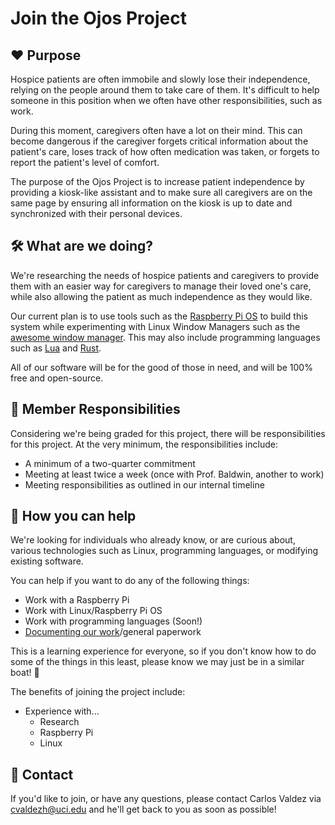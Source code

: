 # Join the Ojos Project

## ❤️ Purpose

Hospice patients are often immobile and slowly lose their independence, relying on the people around them to take care of them. It's difficult to help someone in this position when we often have other responsibilities, such as work.

During this moment, caregivers often have a lot on their mind. This can become dangerous if the caregiver forgets critical information about the patient's care, loses track of how often medication was taken, or forgets to report the patient's level of comfort.

The purpose of the Ojos Project is to increase patient independence by providing a kiosk-like assistant and to make sure all caregivers are on the same page by ensuring all information on the kiosk is up to date and synchronized with their personal devices.

## 🛠️ What are we doing?

We're researching the needs of hospice patients and caregivers to provide them with an easier way for caregivers to manage their loved one's care, while also allowing the patient as much independence as they would like.

Our current plan is to use tools such as the [Raspberry Pi OS](https://www.raspberrypi.com/software/) to build this system while experimenting with Linux Window Managers such as the [awesome window manager](https://awesomewm.org/). This may also include programming languages such as [Lua](https://www.lua.org/) and [Rust](https://www.rust-lang.org/).

All of our software will be for the good of those in need, and will be 100% free and open-source.

## 👷 Member Responsibilities

Considering we're being graded for this project, there will be responsibilities for this project. At the very minimum, the responsibilities include:

- A minimum of a two-quarter commitment
- Meeting at least twice a week (once with Prof. Baldwin, another to work)
- Meeting responsibilities as outlined in our internal timeline

## 🙋 How you can help

We're looking for individuals who already know, or are curious about, various technologies such as Linux, programming languages, or modifying existing software.

You can help if you want to do any of the following things:

- Work with a Raspberry Pi
- Work with Linux/Raspberry Pi OS
- Work with programming languages (Soon!)
- [Documenting our work](https://en.wikipedia.org/wiki/Software_documentation)/general paperwork

This is a learning experience for everyone, so if you don't know how to do some of the things in this least, please know we may just be in a similar boat! 🛶

The benefits of joining the project include:

- Experience with...
  - Research
  - Raspberry Pi
  - Linux

## 📧 Contact

If you'd like to join, or have any questions, please contact Carlos Valdez via [cvaldezh@uci.edu](mailto:cvaldezh@uci.edu) and he'll get back to you as soon as possible!
